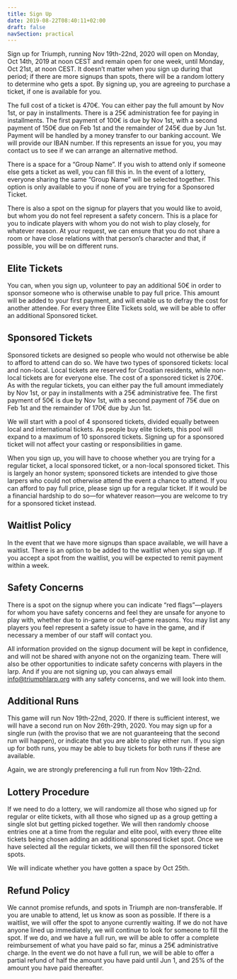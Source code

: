 ```yaml
---
title: Sign Up
date: 2019-08-22T08:40:11+02:00
draft: false
navSection: practical
---
```


Sign up for Triumph, running Nov 19th-22nd, 2020 will open on Monday, Oct
14th, 2019 at noon CEST and remain open for one week, until Monday, Oct 21st,
at noon CEST. It doesn’t matter when you sign up during that period; if there
are more signups than spots, there will be a random lottery to determine who
gets a spot. By signing up, you are agreeing to purchase a ticket, if one is
available for you.

The full cost of a ticket is 470€. You can either pay the full amount by Nov
1st, or pay in installments. There is a 25€ administration fee for paying in
installments. The first payment of 100€ is due by Nov 1st, with a second
payment of 150€ due on Feb 1st and the remainder of 245€ due by Jun 1st.
Payment will be handled by a money transfer to our banking account. We will
provide our IBAN number. If this represents an issue for you, you may contact
us to see if we can arrange an alternative method.

There is a space for a “Group Name”. If you wish to attend only if someone
else gets a ticket as well, you can fill this in. In the event of a lottery,
everyone sharing the same “Group Name” will be selected together. This option
is only available to you if none of you are trying for a Sponsored Ticket.

There is also a spot on the signup for players that you would like to avoid,
but whom you do not feel represent a safety concern. This is a place for you
to indicate players with whom you do not wish to play closely, for whatever
reason. At your request, we can ensure that you do not share a room or have
close relations with that person’s character and that, if possible, you will
be on different runs.

## Elite Tickets

You can, when you sign up, volunteer to pay an additional 50€ in order to
sponsor someone who is otherwise unable to pay full price. This amount will be
added to your first payment, and will enable us to defray the cost for another
attendee. For every three Elite Tickets sold, we will be able to offer an
additional Sponsored ticket.

## Sponsored Tickets

Sponsored tickets are designed so people who would not otherwise be able to
afford to attend can do so. We have two types of sponsored tickets: local and
non-local. Local tickets are reserved for Croatian residents, while non-local
tickets are for everyone else. The cost of a sponsored ticket is 270€. As with
the regular tickets, you can either pay the full amount immediately by Nov
1st, or pay in installments with a 25€ administrative fee. The first payment
of 50€ is due by Nov 1st, with a second payment of 75€ due on Feb 1st and the
remainder of 170€ due by Jun 1st.

We will start with a pool of 4 sponsored tickets, divided equally between
local and international tickets. As people buy elite tickets, this pool will
expand to a maximum of 10 sponsored tickets. Signing up for a sponsored ticket
will not affect your casting or responsibilities in game.

When you sign up, you will have to choose whether you are trying for a regular
ticket, a local sponsored ticket, or a non-local sponsored ticket. This is
largely an honor system; sponsored tickets are intended to give those larpers
who could not otherwise attend the event a chance to attend. If you can afford
to pay full price, please sign up for a regular ticket. If it would be a
financial hardship to do so—for whatever reason—you are welcome to try for a
sponsored ticket instead.

## Waitlist Policy

In the event that we have more signups than space available, we will have a
waitlist. There is an option to be added to the waitlist when you sign up. If
you accept a spot from the waitlist, you will be expected to remit payment
within a week.

## Safety Concerns

There is a spot on the signup where you can indicate “red flags”—players for
whom you have safety concerns and feel they are unsafe for anyone to play
with, whether due to in-game or out-of-game reasons. You may list any players
you feel represent a safety issue to have in the game, and if necessary a
member of our staff will contact you.

All information provided on the signup document will be kept in confidence,
and will not be shared with anyone not on the organizing team. There will also
be other opportunities to indicate safety concerns with players in the larp.
And if you are not signing up, you can always email
[info@triumphlarp.org](mailto:info@triumphlarp.org) with any safety concerns,
and we will look into them.

## Additional Runs

This game will run Nov 19th-22nd, 2020. If there is sufficient interest, we
will have a second run on Nov 26th-29th, 2020. You may sign up for a single
run (with the proviso that we are not guaranteeing that the second run will
happen), or indicate that you are able to play either run. If you sign up for
both runs, you may be able to buy tickets for both runs if these are
available.

Again, we are strongly preferencing a full run from Nov 19th-22nd.

## Lottery Procedure

If we need to do a lottery, we will randomize all those who signed up for
regular or elite tickets, with all those who signed up as a group getting a
single slot but getting picked together. We will then randomly choose entries
one at a time from the regular and elite pool, with every three elite tickets
being chosen adding an additional sponsored ticket spot. Once we have selected
all the regular tickets, we will then fill the sponsored ticket spots.

We will indicate whether you have gotten a space by Oct 25th.

## Refund Policy

We cannot promise refunds, and spots in Triumph are non-transferable. If you
are unable to attend, let us know as soon as possible. If there is a waitlist,
we will offer the spot to anyone currently waiting. If we do not have anyone
lined up immediately, we will continue to look for someone to fill the spot.
If we do, and we have a full run, we will be able to offer a complete
reimbursement of what you have paid so far, minus a 25€ administrative charge.
In the event we do not have a full run, we will be able to offer a partial
refund of half the amount you have paid until Jun 1, and 25% of the amount you
have paid thereafter.


